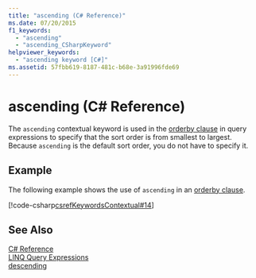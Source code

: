 ```yaml
---
title: "ascending (C# Reference)"
ms.date: 07/20/2015
f1_keywords: 
  - "ascending"
  - "ascending_CSharpKeyword"
helpviewer_keywords: 
  - "ascending keyword [C#]"
ms.assetid: 57fbb619-8187-481c-b68e-3a91996fde69
---
```

# ascending (C# Reference)
The `ascending` contextual keyword is used in the [orderby clause](../../../csharp/language-reference/keywords/orderby-clause.md) in query expressions to specify that the sort order is from smallest to largest. Because `ascending` is the default sort order, you do not have to specify it.  
  
## Example  
 The following example shows the use of `ascending` in an [orderby clause](../../../csharp/language-reference/keywords/orderby-clause.md).  
  
[!code-csharp[csrefKeywordsContextual#14](~/samples/snippets/csharp/VS_Snippets_VBCSharp/csrefKeywordsContextual/CS/csrefKeywordsContextual.cs#14)]
  
## See Also  
 [C# Reference](../../../csharp/language-reference/index.md)  
 [LINQ Query Expressions](../../../csharp/programming-guide/linq-query-expressions/index.md)  
 [descending](../../../csharp/language-reference/keywords/descending.md)
